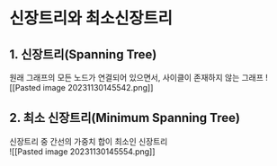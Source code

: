 # 신장트리와 최소신장트리

## 1. 신장트리(Spanning Tree)

원래 그래프의 모든 노드가 연결되어 있으면서, 사이클이 존재하지 않는 그래프
![[Pasted image 20231130145542.png]]


## 2. 최소 신장트리(Minimum Spanning Tree)

신장트리 중 간선의 가중치 합이 최소인 신장트리  
![[Pasted image 20231130145554.png]]